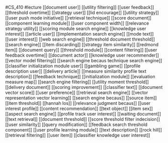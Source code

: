 #CS_410
#lecture
[[document user]]
[[utility filtering]]
[[user feedback]]
[[threshold overtime]]
[[strategy user]]
[[lid encourage]]
[[utility strategy]]
[[user push mode initiative]]
[[retrieval technique]]
[[score document]]
[[component learning module]]
[[user component width]]
[[relevance strategy utility]]
[[scoring module search engine]]
[[knowledge user interest]]
[[article user]]
[[implementation search engine]]
[[mode text]]
[[user interest]]
[[web search engine]]
[[threshold document threshold]]
[[search engine]]
[[item discarding]]
[[strategy item similarity]]
[[redmond item]]
[[document query]]
[[threshold module]]
[[content filtering]]
[[user feedback overtime]]
[[document actor]]
[[knowledge user recommender]]
[[vector model filtering]]
[[search engine becaus technique search engine]]
[[classifier initialization module user]]
[[gambling game]]
[[profile description user]]
[[delivery article]]
[[measure similarity profile text description]]
[[feedback technique]]
[[initialization module]]
[[evaluation measure map]]
[[search engine filtering]]
[[utility moment threshold]]
[[delivery document]]
[[scoring improvement]]
[[classifier text]]
[[document vector score]]
[[user preference]]
[[retrieval search engine]]
[[vector representation vector learning]]
[[search engine becaus]]
[[source item]]
[[item threshold]]
[[hannah los]]
[[relevance judgment becaus]]
[[user interest profile]]
[[content recommendation]]
[[text object]]
[[item sex]]
[[aspect search engine]]
[[profile track user interest]]
[[waiting document]]
[[text retrieval]]
[[document threshold]]
[[score threshold filter indecision]]
[[user similarity]]
[[query modification]]
[[feedback search threshold component]]
[[user profile learning module]]
[[text description]]
[[rock hill]]
[[retrieval filtering]]
[[user item]]
[[classifier knowledge user interest]]
